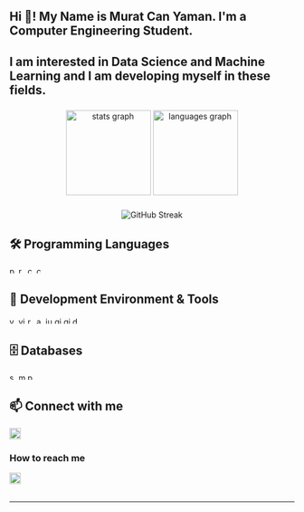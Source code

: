 <h2 align="left">Hi 👋! My Name is Murat Can Yaman. I'm a Computer Engineering Student.</h2>
  
<h2 align="left">I am interested in Data Science and Machine Learning and I am developing myself in these fields.</h2>

###

<div align="center">
  <img src="https://github-readme-stats.vercel.app/api?username=muratcanyaman&hide_title=false&hide_rank=false&show_icons=true&include_all_commits=true&count_private=true&disable_animations=false&theme=dracula&locale=en&hide_border=false" height="150" alt="stats graph"  />
  <img src="https://github-readme-stats.vercel.app/api/top-langs?username=muratcanyaman&locale=en&hide_title=false&layout=compact&card_width=320&langs_count=5&theme=dracula&hide_border=false" height="150" alt="languages graph"  />
</div>

###

<div align="center">
  <img src="https://github-readme-streak-stats.herokuapp.com/?user=muratcanyaman&theme=dracula" alt="GitHub Streak" />
</div>

###

## 🛠️ Programming Languages

<div align="left">
  <img src="https://img.shields.io/badge/Python-3776AB?style=flat&logo=python&logoColor=white" height="12" alt="python" />
  <img src="https://img.shields.io/badge/R-276DC3?style=flat&logo=r&logoColor=white" height="12" alt="r" />
  <img src="https://img.shields.io/badge/C-A8B9CC?style=flat&logo=c&logoColor=white" height="12" alt="c" />
  <img src="https://img.shields.io/badge/C%23-239120?style=flat&logo=csharp&logoColor=white" height="12" alt="csharp" />
</div>

###

## 🔧 Development Environment & Tools

<div align="left">
  <img src="https://img.shields.io/badge/VS%20Code-007ACC?style=flat&logo=visualstudiocode&logoColor=white" height="12" alt="vscode" />
  <img src="https://img.shields.io/badge/Visual%20Studio-5C2D91?style=flat&logo=visualstudio&logoColor=white" height="12" alt="visualstudio" />
  <img src="https://img.shields.io/badge/RStudio-75AADB?style=flat&logo=rstudio&logoColor=white" height="12" alt="rstudio" />
  <img src="https://img.shields.io/badge/Anaconda-44A833?style=flat&logo=anaconda&logoColor=white" height="12" alt="anaconda" />
  <img src="https://img.shields.io/badge/Jupyter-F37626?style=flat&logo=jupyter&logoColor=white" height="12" alt="jupyter" />
  <img src="https://img.shields.io/badge/Git-F05032?style=flat&logo=git&logoColor=white" height="12" alt="git" />
  <img src="https://img.shields.io/badge/GitHub-181717?style=flat&logo=github&logoColor=white" height="12" alt="github" />
  <img src="https://img.shields.io/badge/Docker-2496ED?style=flat&logo=docker&logoColor=white" height="12" alt="docker" />
</div>

###

## 🗄️ Databases

<div align="left">
  <img src="https://img.shields.io/badge/SQLite-003B57?style=flat&logo=sqlite&logoColor=white" height="12" alt="sqlite" />
  <img src="https://img.shields.io/badge/MySQL-4479A1?style=flat&logo=mysql&logoColor=white" height="12" alt="mysql" />
  <img src="https://img.shields.io/badge/PostgreSQL-336791?style=flat&logo=postgresql&logoColor=white" height="12" alt="postgresql" />
</div>

###

## 📫 Connect with me

<div align="left">
  <a href="https://www.linkedin.com/in/muratcanyaman/" target="_blank">
    <img src="https://img.shields.io/static/v1?message=LinkedIn&logo=linkedin&label=&color=0077B5&logoColor=white&labelColor=&style=for-the-badge" height="20" alt="linkedin logo"  />
  </a>
</div>

### How to reach me
<div align="left">
  <a href="https://mail.google.com/mail/?view=cm&fs=1&to=tcmuratyaman1923@gmail.com" target="_blank">
    <img src="https://img.shields.io/static/v1?message=Gmail&logo=gmail&label=&color=D14836&logoColor=white&labelColor=&style=for-the-badge" height="20" alt="gmail logo"  />
  </a>
</div>

<br clear="both">

---

